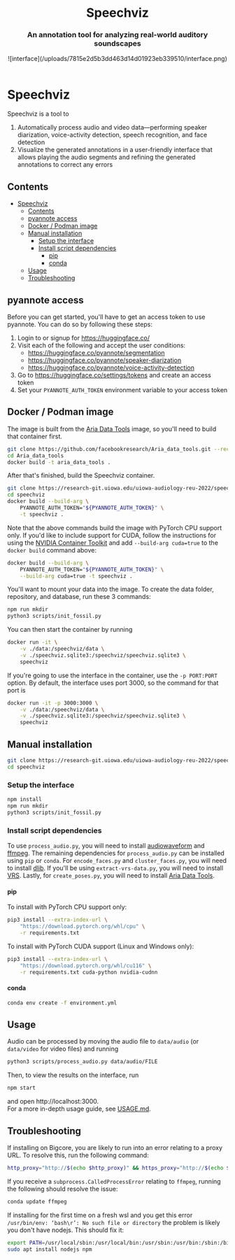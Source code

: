 <div align="center">
    <center>
        <h1>
            Speechviz
        </h1>
        <h3>
            An annotation tool for analyzing real-world auditory soundscapes
        </h3>
        ![interface](/uploads/7815e2d5b3dd463d14d01923eb339510/interface.png)
    </center>
</div>

<br>

# Speechviz

Speechviz is a tool to

1. Automatically process audio and video data—performing speaker diarization,
   voice-activity detection, speech recognition, and face detection
2. Visualize the generated annotations in a user-friendly interface that allows
   playing the audio segments and refining the generated annotations to correct
   any errors

## Contents

- [Speechviz](#speechviz)
  - [Contents](#contents)
  - [pyannote access](#pyannote-access)
  - [Docker / Podman image](#docker--podman-image)
  - [Manual installation](#manual-installation)
    - [Setup the interface](#setup-the-interface)
    - [Install script dependencies](#install-script-dependencies)
      - [pip](#pip)
      - [conda](#conda)
  - [Usage](#usage)
  - [Troubleshooting](#troubleshooting)

## pyannote access

Before you can get started, you'll have to get an access token
to use pyannote. You can do so by following these steps:

1. Login to or signup for https://huggingface.co/
2. Visit each of the following and accept the user conditions:
   - https://huggingface.co/pyannote/segmentation
   - https://huggingface.co/pyannote/speaker-diarization
   - https://huggingface.co/pyannote/voice-activity-detection
3. Go to https://huggingface.co/settings/tokens and create an access token
4. Set your `PYANNOTE_AUTH_TOKEN` environment variable to your access token

## Docker / Podman image

The image is built from the
[Aria Data Tools](https://github.com/facebookresearch/Aria_data_tools/)
image, so you'll need to build that container first.

```bash
git clone https://github.com/facebookresearch/Aria_data_tools.git --recursive
cd Aria_data_tools
docker build -t aria_data_tools .
```

After that's finished, build the Speechviz container.

```bash
git clone https://research-git.uiowa.edu/uiowa-audiology-reu-2022/speechviz.git
cd speechviz
docker build --build-arg \
    PYANNOTE_AUTH_TOKEN="${PYANNOTE_AUTH_TOKEN}" \
    -t speechviz .
```

Note that the above commands build the image with PyTorch CPU support only.
If you'd like to include support for CUDA, follow the instructions for using the
[NVIDIA Container Toolkit](https://docs.nvidia.com/datacenter/cloud-native/container-toolkit/overview.html)
and add `--build-arg cuda=true` to the `docker build` command above:

```bash
docker build --build-arg \
    PYANNOTE_AUTH_TOKEN="${PYANNOTE_AUTH_TOKEN}" \
    --build-arg cuda=true -t speechviz .
```

You'll want to mount your data into the image. To create the data folder, repository,
and database, run these 3 commands:

```bash
npm run mkdir
python3 scripts/init_fossil.py
```

You can then start the container by running

```bash
docker run -it \
    -v ./data:/speechviz/data \
    -v ./speechviz.sqlite3:/speechviz/speechviz.sqlite3 \
    speechviz
```

If you're going to use the interface in the container, use the `-p PORT:PORT` option.
By default, the interface uses port 3000, so the command for that port is

```bash
docker run -it -p 3000:3000 \
    -v ./data:/speechviz/data \
    -v ./speechviz.sqlite3:/speechviz/speechviz.sqlite3 \
    speechviz
```

## Manual installation

```bash
git clone https://research-git.uiowa.edu/uiowa-audiology-reu-2022/speechviz.git
cd speechviz
```

### Setup the interface

```bash
npm install
npm run mkdir
python3 scripts/init_fossil.py
```

### Install script dependencies

To use `process_audio.py`, you will need to install
[audiowaveform](https://github.com/bbc/audiowaveform)
and [ffmpeg](https://ffmpeg.org/). The remaining dependencies for `process_audio.py`
can be installed using `pip` or `conda`.
For `encode_faces.py` and `cluster_faces.py`, you will need to install
[dlib](USAGE.md#face-detection-and-clustering).
If you'll be using `extract-vrs-data.py`, you will need to install
[VRS](https://github.com/facebookresearch/vrs).
Lastly, for `create_poses.py`, you will need to install
[Aria Data Tools](https://github.com/facebookresearch/Aria_data_tools/).

#### pip

To install with PyTorch CPU support only:

```bash
pip3 install --extra-index-url \
    "https://download.pytorch.org/whl/cpu" \
    -r requirements.txt
```

To install with PyTorch CUDA support (Linux and Windows only):

```bash
pip3 install --extra-index-url \
    "https://download.pytorch.org/whl/cu116" \
    -r requirements.txt cuda-python nvidia-cudnn
```

#### conda

```bash
conda env create -f environment.yml
```

## Usage

Audio can be processed by moving the audio file to `data/audio`
(or `data/video` for video files) and running

```bash
python3 scripts/process_audio.py data/audio/FILE
```

Then, to view the results on the interface, run

```bash
npm start
```

and open http://localhost:3000.  
For a more in-depth usage guide, see [USAGE.md](USAGE.md).

## Troubleshooting

[comment]: # "ERROR: Could not install packages due to an OSError: Proxy URL had no scheme, should start with http:// or https://"

If installing on Bigcore, you are likely to run into an error relating to a proxy URL.
To resolve this, run the following command:

```bash
http_proxy="http://$(echo $http_proxy)" && https_proxy="http://$(echo $https_proxy)"
```

[comment]: # "subprocess.CalledProcessError: Command '['ffmpeg', ... 'output_file_here']' returned non-zero exit status 127."

If you receive a `subprocess.CalledProcessError` relating to `ffmpeg`, running the
following should resolve the issue:

```bash
conda update ffmpeg
```

If installing for the first time on a fresh wsl and you get this error `/usr/bin/env: ‘bash\r’: No such file or directory` the problem is likely you don't have nodejs. This should fix it:

```bash
export PATH=/usr/local/sbin:/usr/local/bin:/usr/sbin:/usr/bin:/sbin:/bin
sudo apt install nodejs npm
```
